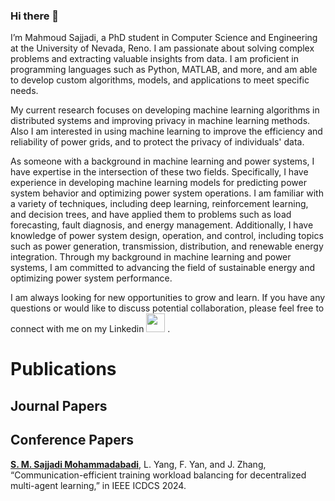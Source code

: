 ### Hi there 👋 

I’m Mahmoud Sajjadi, a PhD student in Computer Science and Engineering at the University of Nevada, Reno. I am passionate about solving complex problems and extracting valuable insights from data. I am proficient in programming languages such as Python, MATLAB, and more, and am able to develop custom algorithms, models, and applications to meet specific needs.

My current research focuses on developing machine learning algorithms in distributed systems and improving privacy in machine learning methods. Also I am interested in using machine learning to improve the efficiency and reliability of power grids, and to protect the privacy of individuals' data.

As someone with a background in machine learning and power systems, I have expertise in the intersection of these two fields. Specifically, I have experience in developing machine learning models for predicting power system behavior and optimizing power system operations. I am familiar with a variety of techniques, including deep learning, reinforcement learning, and decision trees, and have applied them to problems such as load forecasting, fault diagnosis, and energy management. Additionally, I have knowledge of power system design, operation, and control, including topics such as power generation, transmission, distribution, and renewable energy integration. Through my background in machine learning and power systems, I am committed to advancing the field of sustainable energy and optimizing power system performance.

I am always looking for new opportunities to grow and learn. If you have any questions or would like to discuss potential collaboration, please feel free to connect with me on my Linkedin <a href="https://www.linkedin.com/in/mahmoudsajjadi/"><img src="https://cdn-icons-png.flaticon.com/512/174/174857.png" width="30" height="30"></a>
.





# Publications

## Journal Papers



## Conference Papers

**[S. M. Sajjadi Mohammadabadi](https://arxiv.org/abs/2405.00839)**, L. Yang, F. Yan, and J. Zhang, “Communication-efficient training workload balancing for decentralized multi-agent learning,” in IEEE ICDCS 2024.







<!--
**mahmoudsajjadi/mahmoudsajjadi** is a ✨ _special_ ✨ repository because its `README.md` (this file) appears on your GitHub profile.

Here are some ideas to get you started:

- 🔭 I’m currently working on ...
- 🌱 I’m currently learning ...
- 👯 I’m looking to collaborate on ...
- 🤔 I’m looking for help with ...
- 💬 Ask me about ...
- 📫 How to reach me: ...
- 😄 Pronouns: ...
- ⚡ Fun fact: ...
-->
